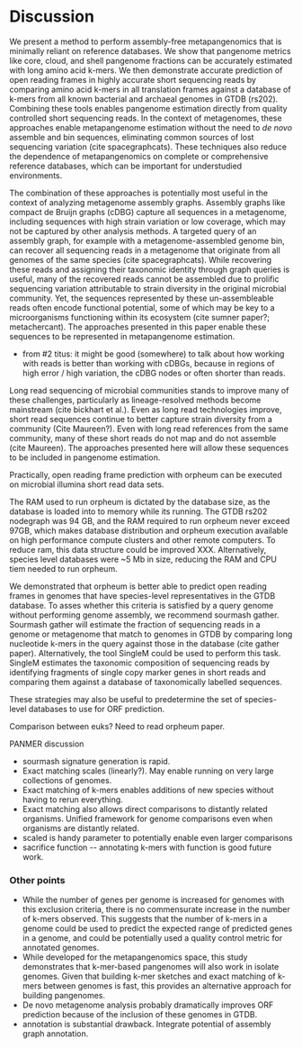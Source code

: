 # Discussion

We present a method to perform assembly-free metapangenomics that is minimally reliant on reference databases.
We show that pangenome metrics like core, cloud, and shell pangenome fractions can be accurately estimated with long amino acid k-mers.
We then demonstrate accurate prediction of open reading frames in highly accurate short sequencing reads by comparing amino acid k-mers in all translation frames against a database of k-mers from all known bacterial and archaeal genomes in GTDB (rs202).
Combining these tools enables pangenome estimation directly from quality controlled short sequencing reads.
In the context of metagenomes, these approaches enable metapangenome estimation without the need to *de novo* assemble and bin sequences, eliminating common sources of lost sequencing variation (cite spacegraphcats). These techniques also reduce the dependence of metapangenomics on complete or comprehensive reference databases, which can be important for understudied environments.

The combination of these approaches is potentially most useful in the context of analyzing metagenome assembly graphs.
Assembly graphs like compact de Bruijn graphs (cDBG) capture all sequences in a metagenome, including sequences with high strain variation or low coverage, which may not be captured by other analysis methods. 
A targeted query of an assembly graph, for example with a metagenome-assembled genome bin, can recover all sequencing reads in a metagenome that originate from all genomes of the same species (cite spacegraphcats). 
While recovering these reads and assigning their taxonomic identity through graph queries is useful, many of the recovered reads cannot be assembled due to prolific sequencing variation attributable to strain diversity in the original microbial community.
Yet, the sequences represented by these un-assembleable reads often encode functional potential, some of which may be key to a microorganisms functioning within its ecosystem (cite sumner paper?; metachercant).
The approaches presented in this paper enable these sequences to be represented in metapangenome estimation.

+ from #2 titus: it might be good (somewhere) to talk about how working with reads is better than working with cDBGs, because in regions of high error / high variation, the cDBG nodes or often shorter than reads.

Long read sequencing of microbial communities stands to improve many of these challenges, particularly as lineage-resolved methods become mainstream (cite bickhart et al.).
Even as long read technologies improve, short read sequences continue to better capture strain diversity from a community (Cite Maureen?). 
Even with long read references from the same community, many of these short reads do not map and do not assemble (cite Maureen). 
The approaches presented here will allow these sequences to be included in pangenome estimation.

Practically, open reading frame prediction with orpheum can be executed on microbial illumina short read data sets.
<!-- Generalize? Include citation to olga paper here? -->
The RAM used to run orpheum is dictated by the database size, as the database is loaded into to memory while its running.
The GTDB rs202 nodegraph was 94 GB, and the RAM required to run orpheum never exceed 97GB, which makes database distribution and orpheum execution available on high performance compute clusters and other remote computers.
To reduce ram, this data structure could be improved XXX.
Alternatively, species level databases were ~5 Mb in size, reducing the RAM and CPU tiem needed to run orpheum.
<!-- Titus/Tessa? -->

We demonstrated that orpheum is better able to predict open reading frames in genomes that have species-level representatives in the GTDB database. 
To asses whether this criteria is satisfied by a query genome without performing genome assembly, we recommend sourmash gather. Sourmash gather will estimate the fraction of sequencing reads in a genome or metagenome that match to genomes in GTDB by comparing long nucleotide k-mers in the query against those in the database (cite gather paper).
Alternatively, the tool SingleM could be used to perform this task. 
SingleM estimates the taxonomic composition of sequencing reads by identifying fragments of single copy marker genes in short reads and comparing them against a database of taxonomically labelled sequences.

These strategies may also be useful to predetermine the set of species-level databases to use for ORF prediction.
<!-- Interestingly, while shared k-mer content between distantly related genomes improves ORF prediction, using reduced alphabets did not improve ORF recall. -->
<!-- We only did this for panmers, not orpheum...so for. Could show e.g. within phlya or some small db.  -->

Comparison between euks? Need to read orpheum paper.

PANMER discussion

+ sourmash signature generation is rapid.
+ Exact matching scales (linearly?). May enable running on very large collections of genomes.
+ Exact matching of k-mers enables additions of new species without having to rerun everything.
+ Exact matching also allows direct comparisons to distantly related organisms. Unified framework for genome comparisons even when organisms are distantly related.
+ scaled is handy parameter to potentially enable even larger comparisons
+ sacrifice function -- annotating k-mers with function is good future work. 

### Other points

+ While the number of genes per genome is increased for genomes with this exclusion criteria, there is no commensurate increase in the number of k-mers observed. 
This suggests that the number of k-mers in a genome could be used to predict the expected range of predicted genes in a genome, and could be potentially used a quality control metric for annotated genomes.
+ While developed for the metapangenomics space, this study demonstrates that k-mer-based pangenomes will also work in isolate genomes. Given that building k-mer sketches and exact matching of k-mers between genomes is fast, this provides an alternative approach for building pangenomes. 
+ De novo metagenome analysis probably dramatically improves ORF prediction because of the inclusion of these genomes in GTDB.
+ annotation is substantial drawback. Integrate potential of assembly graph annotation.
